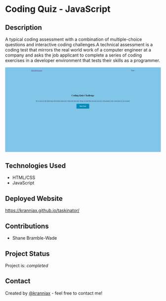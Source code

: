 # Coding Quiz - JavaScript

## Description

A typical coding assessment with a combination of multiple-choice questions and interactive coding challenges.A technical assessment is a coding test that mirrors the real world work of a computer engineer at a company and asks the job applicant to complete a series of coding exercises in a developer environment that tests their skills as a programmer.

![Alt text](/assets/images/Screenshot%202023-02-14%20185822.jpg)

## Technologies Used

* HTML/CSS
* JavaScript

## Deployed Website

<https://kranniax.github.io/taskinator/>

## Contributions

* Shane Bramble-Wade

## Project Status

Project is: _completed_

## Contact

Created by [@kranniax](https://twitter.com/kranniax) - feel free to contact me!
